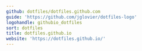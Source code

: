```yaml
---
github: dotfiles/dotfiles.github.com
guide: 'https://github.com/jglovier/dotfiles-logo'
logohandle: githubio_dotfiles
sort: dotfiles
title: dotfiles.github.io
website: 'https://dotfiles.github.io/'
---
```

